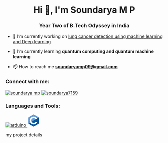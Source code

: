 <h1 align="center">Hi 👋, I'm Soundarya M P</h1>
<h3 align="center">Year Two of B.Tech Odyssey in India</h3>

- 🔭 I’m currently working on [lung cancer detection using machine learning and Deep learning](https://github.com/soundaryamp09/lung_cancer/tree/b3de1e836c6b17edf2ca1d8a12367b8b21e67331)

- 🌱 I’m currently learning **quantum computing and quantum machine learning**

- 📫 How to reach me **soundaryamp09@gmail.com**

<h3 align="left">Connect with me:</h3>
<p align="left">
<a href="https://linkedin.com/in/soundarya mp" target="blank"><img align="center" src="https://raw.githubusercontent.com/rahuldkjain/github-profile-readme-generator/master/src/images/icons/Social/linked-in-alt.svg" alt="soundarya mp" height="30" width="40" /></a>
<a href="https://instagram.com/soundarya7159" target="blank"><img align="center" src="https://raw.githubusercontent.com/rahuldkjain/github-profile-readme-generator/master/src/images/icons/Social/instagram.svg" alt="soundarya7159" height="30" width="40" /></a>
</p>

<h3 align="left">Languages and Tools:</h3>
<p align="left"> <a href="https://www.arduino.cc/" target="_blank" rel="noreferrer"> <img src="https://cdn.worldvectorlogo.com/logos/arduino-1.svg" alt="arduino" width="40" height="40"/> </a> <a href="https://www.cprogramming.com/" target="_blank" rel="noreferrer"> <img src="https://raw.githubusercontent.com/devicons/devicon/master/icons/c/c-original.svg" alt="c" width="40" height="40"/> </a> </p>


<p>my project details</p>
